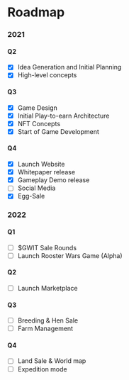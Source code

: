# **Roadmap**

### 2021

#### Q2

- [x] Idea Generation and Initial Planning
- [x] High-level concepts

#### Q3

- [x] Game Design
- [x] Initial Play-to-earn Architecture
- [x] NFT Concepts
- [x] Start of Game Development

#### Q4

- [x] Launch Website
- [x] Whitepaper release
- [x] Gameplay Demo release
- [ ] Social Media
- [x] Egg-Sale

### 2022

#### Q1

- [ ] $GWIT Sale Rounds
- [ ] Launch Rooster Wars Game (Alpha)

#### Q2

- [ ] Launch Marketplace

#### Q3

- [ ] Breeding & Hen Sale
- [ ] Farm Management

#### Q4

- [ ] Land Sale & World map
- [ ] Expedition mode
